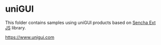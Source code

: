 # uniGUI

This folder contains samples using uniGUI products based on [Sencha Ext JS](https://www.sencha.com/products/extjs/) library.

https://www.unigui.com
